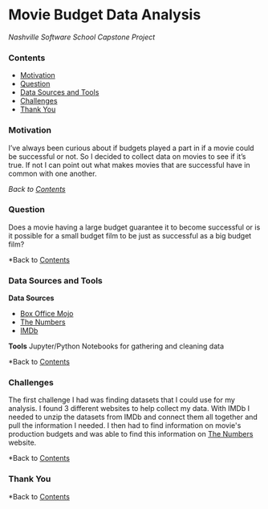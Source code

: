 # Movie Budget Data Analysis
*Nashville Software School Capstone Project*

### **Contents**
- [Motivation](#Motivation)
- [Question](#Question)
- [Data Sources and Tools](#Data-Sources-and-Tools)
- [Challenges](#Challenges)
- [Thank You](#Thank-You)



### **Motivation**
I’ve always been curious about if budgets played a part in if a movie could be successful or not. So I decided to collect data on movies to see if it’s true. If not I can point out what makes movies that are successful have in common with one another.

*Back to [Contents](#Contents)*




### **Question**
Does a movie having a large budget guarantee it to become successful or is it possible for a small budget film to be just as successful as a big budget film?

*Back to [Contents](#Contents)




### **Data Sources and Tools**
**Data Sources**
- [Box Office Mojo](https://www.boxofficemojo.com/?ref_=bo_nb_yl_mojologo)
- [The Numbers](https://www.the-numbers.com/)
- [IMDb](imdb.com)

**Tools**
Jupyter/Python Notebooks for gathering and cleaning data

*Back to [Contents](#Contents)





### **Challenges**
The first challenge I had was finding datasets that I could use for my analysis. I found 3 different websites to help collect my data. With IMDb I needed to unzip the datasets from IMDb and connect them all together and pull the information I needed. I then had to find information on movie's production budgets and was able to find this information on [The Numbers](https://www.the-numbers.com/) website.

*Back to [Contents](#Contents)





### **Thank You**

*Back to [Contents](#Contents)
